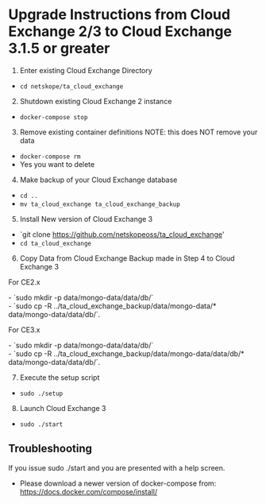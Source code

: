 # Upgrade Instructions from Cloud Exchange 2/3 to Cloud Exchange 3.1.5 or greater

1. Enter existing Cloud Exchange Directory
  - `cd netskope/ta_cloud_exchange`

2. Shutdown existing Cloud Exchange 2 instance
  - `docker-compose stop`

3. Remove existing container definitions NOTE: this does NOT remove your data
  - `docker-compose rm`
  - Yes you want to delete

4. Make backup of your Cloud Exchange database
  - `cd ..`
  - `mv ta_cloud_exchange ta_cloud_exchange_backup`

5. Install New version of Cloud Exchange 3
  - `git clone https://github.com/netskopeoss/ta_cloud_exchange'
  - `cd ta_cloud_exchange`

6. Copy Data from Cloud Exchange Backup made in Step 4 to Cloud Exchange 3

  <p>For CE2.x</p>
  - `sudo mkdir -p data/mongo-data/data/db/`<br>
  - `sudo cp -R ../ta_cloud_exchange_backup/data/mongo-data/* data/mongo-data/data/db/`. 
 
  <p>For CE3.x</p>
  - `sudo mkdir -p data/mongo-data/data/db/`<br> 
  - `sudo cp -R ../ta_cloud_exchange_backup/data/mongo-data/data/db/* data/mongo-data/data/db/`. 

7. Execute the setup script
  - `sudo ./setup`

8. Launch Cloud Exchange 3
  - `sudo ./start`


 ## Troubleshooting
 If you issue sudo ./start and you are presented with a help screen.
 
 - Please download a newer version of docker-compose from:
 https://docs.docker.com/compose/install/
 
